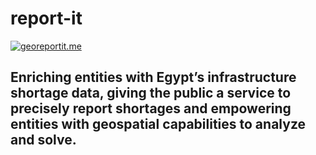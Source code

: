 # report-it

[![georeportit.me](https://github.com/Youssef-Harby/report-it/actions/workflows/dokku-deploy.yml/badge.svg)](https://github.com/Youssef-Harby/report-it/actions/workflows/dokku-deploy.yml)
## Enriching entities with Egypt’s infrastructure shortage data, giving the public a service to precisely report shortages and empowering entities with geospatial capabilities to analyze and solve.
